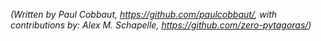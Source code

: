 *(Written by Paul Cobbaut, <https://github.com/paulcobbaut/>, with contributions by: Alex M. Schapelle, <https://github.com/zero-pytagoras/>)*


